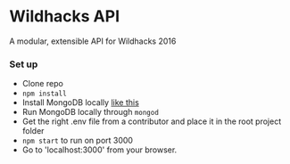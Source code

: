 # Wildhacks API
A modular, extensible API for Wildhacks 2016

### Set up
* Clone repo
* `npm install`
* Install MongoDB locally [like this](https://docs.mongodb.org/manual/installation/)
* Run MongoDB locally through `mongod`
* Get the right .env file from a contributor and place it in the root project folder
* `npm start` to run on port 3000
* Go to 'localhost:3000' from your browser.
